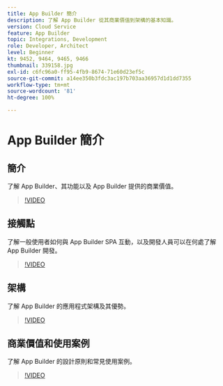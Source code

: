 ```yaml
---
title: App Builder 簡介
description: 了解 App Builder 從其商業價值到架構的基本知識。
version: Cloud Service
feature: App Builder
topic: Integrations, Development
role: Developer, Architect
level: Beginner
kt: 9452, 9464, 9465, 9466
thumbnail: 339158.jpg
exl-id: c6fc96a0-ff95-4fb9-8674-71e60d23ef5c
source-git-commit: a14ee350b3fdc3ac197b703aa36957d1d1dd7355
workflow-type: tm+mt
source-wordcount: '81'
ht-degree: 100%

---
```


# App Builder 簡介

## 簡介

了解 App Builder、其功能以及 App Builder 提供的商業價值。

>[!VIDEO](https://video.tv.adobe.com/v/339158/?quality=12&learn=on)

## 接觸點

了解一般使用者如何與 App Builder SPA 互動，以及開發人員可以在何處了解 App Builder 開發。

>[!VIDEO](https://video.tv.adobe.com/v/339159/?quality=12&learn=on)

## 架構

了解 App Builder 的應用程式架構及其優勢。

>[!VIDEO](https://video.tv.adobe.com/v/339160/?quality=12&learn=on)

## 商業價值和使用案例

了解 App Builder 的設計原則和常見使用案例。

>[!VIDEO](https://video.tv.adobe.com/v/339161/?quality=12&learn=on)
